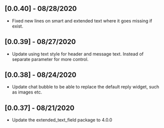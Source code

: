 ## [0.0.40] - 08/28/2020

* Fixed new lines on smart and extended text where
  it goes missing if exist.

## [0.0.39] - 08/27/2020

* Update using text style for header and message text.
Instead of separate parameter for more control.

## [0.0.38] - 08/24/2020

* Update chat bubble to be able to replace the default
reply widget, such as images etc.

## [0.0.37] - 08/21/2020

* Update the extended_text_field package to 4.0.0
